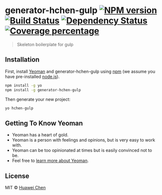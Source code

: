 # generator-hchen-gulp [![NPM version][npm-image]][npm-url] [![Build Status][travis-image]][travis-url] [![Dependency Status][daviddm-image]][daviddm-url] [![Coverage percentage][coveralls-image]][coveralls-url]
> Skeleton boilerplate for gulp

## Installation

First, install [Yeoman](http://yeoman.io) and generator-hchen-gulp using [npm](https://www.npmjs.com/) (we assume you have pre-installed [node.js](https://nodejs.org/)).

```bash
npm install -g yo
npm install -g generator-hchen-gulp
```

Then generate your new project:

```bash
yo hchen-gulp
```

## Getting To Know Yeoman

 * Yeoman has a heart of gold.
 * Yeoman is a person with feelings and opinions, but is very easy to work with.
 * Yeoman can be too opinionated at times but is easily convinced not to be.
 * Feel free to [learn more about Yeoman](http://yeoman.io/).

## License

MIT © [Huawei Chen]()


[npm-image]: https://badge.fury.io/js/generator-hchen-gulp.svg
[npm-url]: https://npmjs.org/package/generator-hchen-gulp
[travis-image]: https://travis-ci.com/huaweichen/generator-hchen-gulp.svg?branch=master
[travis-url]: https://travis-ci.com/huaweichen/generator-hchen-gulp
[daviddm-image]: https://david-dm.org/huaweichen/generator-hchen-gulp.svg?theme=shields.io
[daviddm-url]: https://david-dm.org/huaweichen/generator-hchen-gulp
[coveralls-image]: https://coveralls.io/repos/huaweichen/generator-hchen-gulp/badge.svg
[coveralls-url]: https://coveralls.io/r/huaweichen/generator-hchen-gulp
